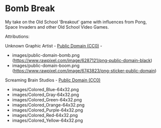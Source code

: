 # Bomb Break

My take on the Old School 'Breakout' game with influences from Pong, Space Invaders and other Old School Video Games.

Attributions:

Unknown Graphic Artist - [Public Domain (CC0)](https://www.rawpixel.com/public-domain) - 
* images/public-domain-bomb.png (https://www.rawpixel.com/image/6287121/png-public-domain-black)
* images/public-domain-boom.png (https://www.rawpixel.com/image/6743823/png-sticker-public-domain)

Screaming Brain Studios - [Public Domain (CC0)](https://screamingbrainstudios.itch.io/)
* images/Colored_Blue-64x32.png
* images/Colored_Gray-64x32.png
* images/Colored_Green-64x32.png
* images/Colored_Orange-64x32.png
* images/Colored_Purple-64x32.png
* images/Colored_Red-64x32.png
* images/Colored_Yellow-64x32.png
